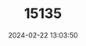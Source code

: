 ---
title: "15135"
category: "Oecomys mamorae"
draft: false
date: 2024-02-22 13:03:50
languages:
  English: ["Mamore Arboreal Rice Rat"]
---